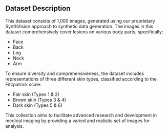 ## Dataset Description

This dataset consists of 1,000 images, generated using our proprietary SynthVision approach to synthetic data generation. The images in this dataset comprehensively cover lesions on various body parts, specifically:
- Face
- Back
- Leg
- Neck
- Arm

To ensure diversity and comprehensiveness, the dataset includes representations of three different skin types, classified according to the Fitzpatrick scale:
- Fair skin (Types 1 & 2)
- Brown skin (Types 3 & 4)
- Dark skin (Types 5 & 6)

This collection aims to facilitate advanced research and development in medical imaging by providing a varied and realistic set of images for analysis.
